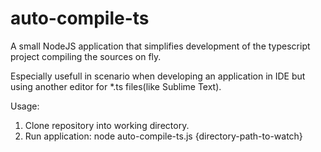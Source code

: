 auto-compile-ts
===============

A small NodeJS application that simplifies development of the typescript project compiling the sources on fly.

Especially usefull in scenario when developing an application in IDE but using another editor for *.ts files(like Sublime Text).

Usage:

  1. Clone repository into working directory.
  2. Run application:
      node auto-compile-ts.js {directory-path-to-watch}
